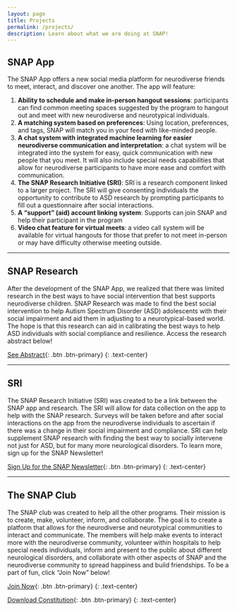 ```yaml
---
layout: page
title: Projects
permalink: /projects/
description: Learn about what we are doing at SNAP!
---
```

## SNAP App
The SNAP App offers a new social media platform for neurodiverse friends to meet, interact, and discover one another. The app will feature:
1. **Ability to schedule and make in-person hangout sessions**: participants can find common meeting spaces suggested by the program to hangout out and meet with new neurodiverse and neurotypical individuals.
2.	**A matching system based on preferences**: Using location, preferences, and tags, SNAP will match you in your feed with like-minded people.
3.	**A chat system with integrated machine learning for easier neurodiverse communication and interpretation**: a chat system will be integrated into the system for easy, quick communication with new people that you meet. It will also include special needs capabilities that allow for neurodiverse participants to have more ease and comfort with communication.
4.	**The SNAP Research Initiative (SRI)**: SRI is a research component linked to a larger project. The SRI will give consenting individuals the opportunity to contribute to ASD research by prompting participants to fill out a questionnaire after social interactions.
5.	**A “support” (aid) account linking system**: Supports can join SNAP and help their participant in the program
6.	**Video chat feature for virtual meets**: a video call system will be available for virtual hangouts for those that prefer to not meet in-person or may have difficulty otherwise meeting outside.

---

## SNAP Research
After the development of the SNAP App, we realized that there was limited research in the best ways to have social intervention that best supports neurodiverse children. SNAP Research was made to find the best social intervention to help Autism Spectrum Disorder (ASD) adolescents with their social impairment and aid them in adjusting to a neurotypical-based world. The hope is that this research can aid in calibrating the best ways to help ASD individuals with social compliance and resilience. Access the research abstract below!

[See Abstract](/research-abstract/){: .btn .btn-primary}
{: .text-center}

---

## SRI
The SNAP Research Initiative (SRI) was created to be a link between the SNAP app and research. The SRI will allow for data collection on the app to help with the SNAP research. Surveys will be taken before and after social interactions on the app from the neurodiverse individuals to ascertain if there was a change in their social impairment and compliance. SRI can help supplement SNAP research with finding the best way to socially intervene not just for ASD, but for many more neurological disorders. To learn more, sign up for the SNAP Newsletter!

[Sign Up for the SNAP Newsletter](https://list.pitt.edu/mailman/listinfo/snapclub){: .btn .btn-primary}
{: .text-center}

---

## The SNAP Club
The SNAP club was created to help all the other programs. Their mission is to create, make, volunteer, inform, and collaborate. The goal is to create a platform that allows for the neurodiverse and neurotypical communities to interact and communicate. The members will help make events to interact more with the neurodiverse community, volunteer within hospitals to help special needs individuals, inform and present to the public about different neurological disorders, and collaborate with other aspects of SNAP and the neurodiverse community to spread happiness and build friendships. To be a part of fun, click “Join Now” below!

[Join Now](/join){: .btn .btn-primary}
{: .text-center}

[Download Constitution](/assets/SNAP%20Club%20Consitution.docx){: .btn .btn-primary}
{: .text-center}